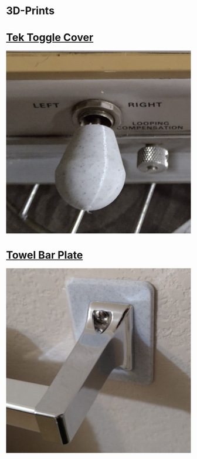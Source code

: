 # 3D-Prints

# [Tek Toggle Cover](Tek-Toggle-Cover/readme.md)

![Photo](/Tek-Toggle-Cover/final-result.jpg)

# [Towel Bar Plate](Towel-Bar-Plate/readme.md)

![Photo](/Towel-Bar-Plate/after.jpg)

